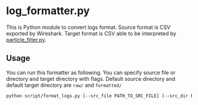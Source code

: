 # log_formatter.py
This is Python module to convert logs format.
Source format is CSV exported by Wireshark.
Target format is CSV able to be interpreted by [particle_filter.py](https://github.com/kazumakano/particle_filter.py).

## Usage
You can run this formatter as following.
You can specify source file or directory and target directory with flags.
Default source directory and default target directory are `raw/` and `formatted/`
```sh
python script/format_logs.py [--src_file PATH_TO_SRC_FILE] [--src_dir PATH_TO_SRC_DIR] [--tgt_dir PATH_TO_TGT_DIR]
```

